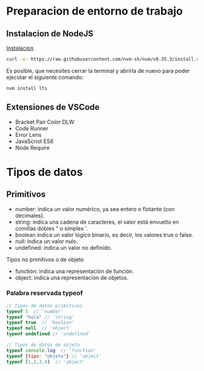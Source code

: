 # Preparacion de entorno de trabajo

## Instalacion de NodeJS
[Instalacion](https://github.com/nvm-sh/nvm#installing-and-updating)

```bash
curl -o- https://raw.githubusercontent.com/nvm-sh/nvm/v0.35.3/install.sh | bash
```

Es posible, que necesites cerrar la terminal y abrirla de nuevo para poder ejecutar el siguiente comando:

```bash
nvm install lts
```

## Extensiones de VSCode
- Bracket Pair Color DLW
- Code Runner
- Error Lens
- JavaScriot ES6
- Node Require

# Tipos de datos 
## Primitivos
- number: indica un valor numérico, ya sea entero o flotante (con decimales).
- string: indica una cadena de caracteres, el valor está envuelto en comillas dobles " o simples '.
- boolean indica un valor lógico binario, es decir, los valores true o false.
- null: indica un valor nulo.
- undefined: indica un valor no definido.

Tipos no primitivos o de objeto

- function: indica una representación de función.
- object: indica una representación de objetos.

### Palabra reservada typeof

```javascript
// Tipos de datos primitivos
typeof 5  // 'number'
typeof "hola" // 'string'
typeof true  // 'boolean'
typeof null  // 'object'
typeof undefined // 'undefined'

// Tipos de datos de objeto 
typeof console.log  // 'function'
typeof {tipo: "objeto"} // 'object'
typeof [1,2,3,4]  // 'object'
```



